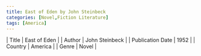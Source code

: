```yaml
---
title: East of Eden by John Steinbeck
categories: [Novel,Fiction Literature]
tags: [America]
---
```

        
| Title | East of Eden  |
| Author |  John Steinbeck  |
| Publication Date | 1952   |
| Country | America |
| Genre | Novel  |
        